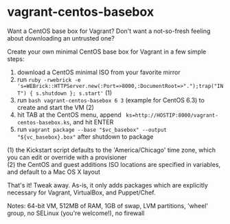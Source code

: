 vagrant-centos-basebox
==============

Want a CentOS base box for Vagrant?  Don't want a not-so-fresh feeling about downloading an untrusted one?

Create your own minimal CentOS base box for Vagrant in a few simple steps:

1. download a CentOS minimal ISO from your favorite mirror
2. run `ruby -rwebrick -e 's=WEBrick::HTTPServer.new(:Port=>8000,:DocumentRoot=>".");trap("INT") { s.shutdown }; s.start'` (1)
3. run `bash vagrant-centos-basebox 6 3` (example for CentOS 6.3) to create and start the VM (2)
4. hit TAB at the CentOS menu, append ` ks=http://HOSTIP:8000/vagrant-centos-basebox.ks`, and hit ENTER
5. run `vagrant package --base "$vc_basebox" --output "${vc_basebox}.box"` after shutdown to package

(1) the Kickstart script defaults to the 'America/Chicago' time zone, which you can edit or override with a provisioner<br>
(2) the CentOS and guest additions ISO locations are specified in variables, and default to a Mac OS X layout

That's it! Tweak away. As-is, it only adds packages which are explicitly necessary for Vagrant, VirtualBox, and Puppet/Chef.

Notes: 64-bit VM, 512MB of RAM, 1GB of swap, LVM partitions, 'wheel' group, no SELinux (you're welcome!), no firewall
